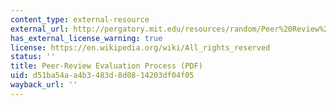 ```yaml
---
content_type: external-resource
external_url: http://pergatory.mit.edu/resources/random/Peer%20Review%20Process.pdf
has_external_license_warning: true
license: https://en.wikipedia.org/wiki/All_rights_reserved
status: ''
title: Peer-Review Evaluation Process (PDF)
uid: d51ba54a-a4b3-483d-8d08-14203df04f05
wayback_url: ''
---
```

